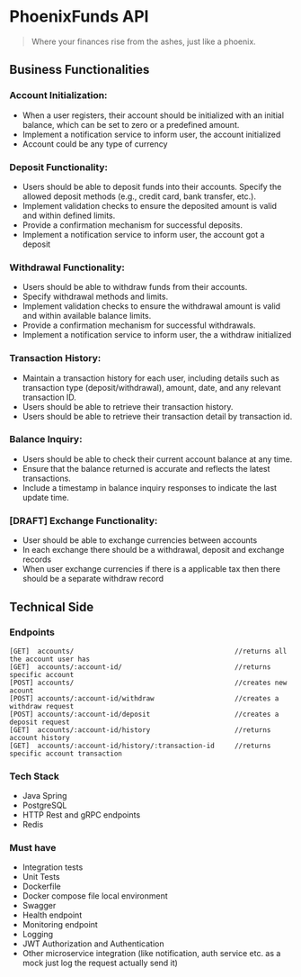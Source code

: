 # PhoenixFunds API

> Where your finances rise from the ashes, just like a phoenix.

## Business Functionalities

### Account Initialization:

- When a user registers, their account should be initialized with an initial balance, which can be set to zero or a predefined amount.
- Implement a notification service to inform user, the account initialized
- Account could be any type of currency

### Deposit Functionality:

- Users should be able to deposit funds into their accounts.
    Specify the allowed deposit methods (e.g., credit card, bank transfer, etc.).
- Implement validation checks to ensure the deposited amount is valid and within defined limits.
- Provide a confirmation mechanism for successful deposits.
- Implement a notification service to inform user, the account got a deposit

### Withdrawal Functionality:

- Users should be able to withdraw funds from their accounts.
- Specify withdrawal methods and limits.
- Implement validation checks to ensure the withdrawal amount is valid and within available balance limits.
- Provide a confirmation mechanism for successful withdrawals.
- Implement a notification service to inform user, the a withdraw initialized 

### Transaction History:

- Maintain a transaction history for each user, including details such as transaction type (deposit/withdrawal), amount, date, and any relevant transaction ID.
- Users should be able to retrieve their transaction history.
- Users should be able to retrieve their transaction detail by transaction id.

### Balance Inquiry:

- Users should be able to check their current account balance at any time.
- Ensure that the balance returned is accurate and reflects the latest transactions.
- Include a timestamp in balance inquiry responses to indicate the last update time.

### [DRAFT] Exchange Functionality:

- User should be able to exchange currencies between accounts
- In each exchange there should be a withdrawal, deposit and exchange records
- When user exchange currencies if there is a applicable tax then there should be a separate withdraw record

## Technical Side 

### Endpoints

``````
[GET]  accounts/                                        //returns all the account user has
[GET]  accounts/:account-id/                            //returns specific account
[POST] accounts/                                        //creates new acount
[POST] accounts/:account-id/withdraw                    //creates a withdraw request
[POST] accounts/:account-id/deposit                     //creates a deposit request
[GET]  accounts/:account-id/history                     //returns account history
[GET]  accounts/:account-id/history/:transaction-id     //returns specific account transaction
``````

### Tech Stack

- Java Spring
- PostgreSQL
- HTTP Rest and gRPC endpoints
- Redis 

### Must have 

- Integration tests
- Unit Tests
- Dockerfile
- Docker compose file local environment
- Swagger
- Health endpoint
- Monitoring endpoint
- Logging
- JWT Authorization and Authentication
- Other microservice integration (like notification, auth service etc. as a mock just log the request actually send it)